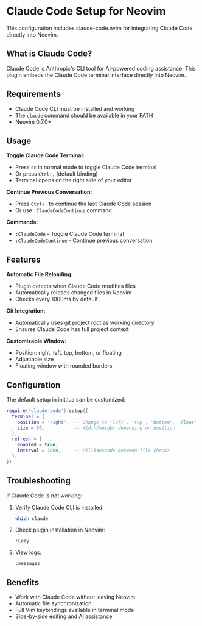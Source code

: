 # Claude Code Setup for Neovim

This configuration includes claude-code.nvim for integrating Claude Code directly into Neovim.

## What is Claude Code?

Claude Code is Anthropic's CLI tool for AI-powered coding assistance. This plugin embeds the Claude Code terminal interface directly into Neovim.

## Requirements

- Claude Code CLI must be installed and working
- The `claude` command should be available in your PATH
- Neovim 0.7.0+

## Usage

**Toggle Claude Code Terminal:**
- Press `cc` in normal mode to toggle Claude Code terminal
- Or press `Ctrl+,` (default binding)
- Terminal opens on the right side of your editor

**Continue Previous Conversation:**
- Press `Ctrl+.` to continue the last Claude Code session
- Or use `:ClaudeCodeContinue` command

**Commands:**
- `:ClaudeCode` - Toggle Claude Code terminal
- `:ClaudeCodeContinue` - Continue previous conversation

## Features

**Automatic File Reloading:**
- Plugin detects when Claude Code modifies files
- Automatically reloads changed files in Neovim
- Checks every 1000ms by default

**Git Integration:**
- Automatically uses git project root as working directory
- Ensures Claude Code has full project context

**Customizable Window:**
- Position: right, left, top, bottom, or floating
- Adjustable size
- Floating window with rounded borders

## Configuration

The default setup in init.lua can be customized:

```lua
require('claude-code').setup({
  terminal = {
    position = 'right',  -- Change to 'left', 'top', 'bottom', 'float'
    size = 80,           -- Width/height depending on position
  },
  refresh = {
    enabled = true,
    interval = 1000,     -- Milliseconds between file checks
  },
})
```

## Troubleshooting

If Claude Code is not working:

1. Verify Claude Code CLI is installed:
   ```bash
   which claude
   ```

2. Check plugin installation in Neovim:
   ```vim
   :Lazy
   ```

3. View logs:
   ```vim
   :messages
   ```

## Benefits

- Work with Claude Code without leaving Neovim
- Automatic file synchronization
- Full Vim keybindings available in terminal mode
- Side-by-side editing and AI assistance

